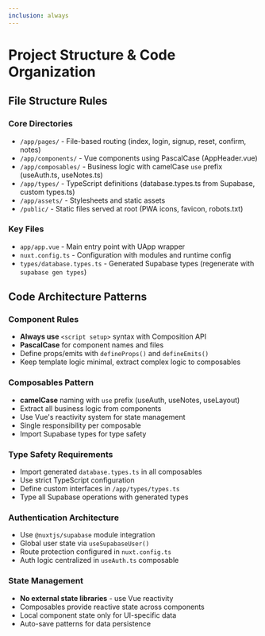 ```yaml
---
inclusion: always
---
```


# Project Structure & Code Organization

## File Structure Rules

### Core Directories
- `/app/pages/` - File-based routing (index, login, signup, reset, confirm, notes)
- `/app/components/` - Vue components using PascalCase (AppHeader.vue)
- `/app/composables/` - Business logic with camelCase `use` prefix (useAuth.ts, useNotes.ts)
- `/app/types/` - TypeScript definitions (database.types.ts from Supabase, custom types.ts)
- `/app/assets/` - Stylesheets and static assets
- `/public/` - Static files served at root (PWA icons, favicon, robots.txt)

### Key Files
- `app/app.vue` - Main entry point with UApp wrapper
- `nuxt.config.ts` - Configuration with modules and runtime config
- `types/database.types.ts` - Generated Supabase types (regenerate with `supabase gen types`)

## Code Architecture Patterns

### Component Rules
- **Always use** `<script setup>` syntax with Composition API
- **PascalCase** for component names and files
- Define props/emits with `defineProps()` and `defineEmits()`
- Keep template logic minimal, extract complex logic to composables

### Composables Pattern
- **camelCase** naming with `use` prefix (useAuth, useNotes, useLayout)
- Extract all business logic from components
- Use Vue's reactivity system for state management
- Single responsibility per composable
- Import Supabase types for type safety

### Type Safety Requirements
- Import generated `database.types.ts` in all composables
- Use strict TypeScript configuration
- Define custom interfaces in `/app/types/types.ts`
- Type all Supabase operations with generated types

### Authentication Architecture
- Use `@nuxtjs/supabase` module integration
- Global user state via `useSupabaseUser()`
- Route protection configured in `nuxt.config.ts`
- Auth logic centralized in `useAuth.ts` composable

### State Management
- **No external state libraries** - use Vue reactivity
- Composables provide reactive state across components
- Local component state only for UI-specific data
- Auto-save patterns for data persistence